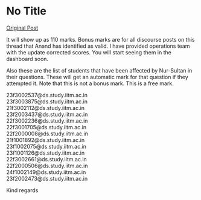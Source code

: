 # No Title

[Original Post](https://discourse.onlinedegree.iitm.ac.in/t/165959/389)

<p>It will show up as 110  marks. Bonus marks are for all discourse posts on this thread that Anand has identified as valid. I have provided operations team with the update corrected scores. You will start seeing them in the dashboard soon.</p>
<p>Also these are the list of students that have been affected by Nur-Sultan in their questions. These will get an automatic mark for that question if they attempted it. Note that this is not a bonus mark. This is a free mark.</p>
<p>23f3002537@ds.study.iitm.ac.in<br>
23f3003875@ds.study.iitm.ac.in<br>
21f3002112@ds.study.iitm.ac.in<br>
23f2003437@ds.study.iitm.ac.in<br>
22f3002236@ds.study.iitm.ac.in<br>
22f3001705@ds.study.iitm.ac.in<br>
22f2000008@ds.study.iitm.ac.in<br>
21f1001892@ds.study.iitm.ac.in<br>
23f1002075@ds.study.iitm.ac.in<br>
23f1001126@ds.study.iitm.ac.in<br>
22f3002661@ds.study.iitm.ac.in<br>
22f2000506@ds.study.iitm.ac.in<br>
24f1002149@ds.study.iitm.ac.in<br>
23f2002473@ds.study.iitm.ac.in</p>
<p>Kind regards</p>